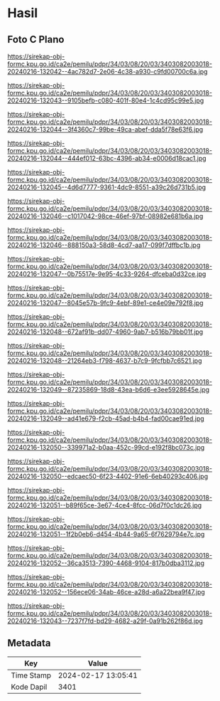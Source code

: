 # Hasil

## Foto C Plano

https://sirekap-obj-formc.kpu.go.id/ca2e/pemilu/pdpr/34/03/08/20/03/3403082003018-20240216-132042--4ac782d7-2e06-4c38-a930-c9fd00700c6a.jpg

https://sirekap-obj-formc.kpu.go.id/ca2e/pemilu/pdpr/34/03/08/20/03/3403082003018-20240216-132043--9105befb-c080-401f-80e4-1c4cd95c99e5.jpg

https://sirekap-obj-formc.kpu.go.id/ca2e/pemilu/pdpr/34/03/08/20/03/3403082003018-20240216-132044--3f4360c7-99be-49ca-abef-dda5f78e63f6.jpg

https://sirekap-obj-formc.kpu.go.id/ca2e/pemilu/pdpr/34/03/08/20/03/3403082003018-20240216-132044--444ef012-63bc-4396-ab34-e0006d18cac1.jpg

https://sirekap-obj-formc.kpu.go.id/ca2e/pemilu/pdpr/34/03/08/20/03/3403082003018-20240216-132045--4d6d7777-9361-4dc9-8551-a39c26d731b5.jpg

https://sirekap-obj-formc.kpu.go.id/ca2e/pemilu/pdpr/34/03/08/20/03/3403082003018-20240216-132046--c1017042-98ce-46ef-97bf-08982e681b6a.jpg

https://sirekap-obj-formc.kpu.go.id/ca2e/pemilu/pdpr/34/03/08/20/03/3403082003018-20240216-132046--888150a3-58d8-4cd7-aa17-099f7dffbc1b.jpg

https://sirekap-obj-formc.kpu.go.id/ca2e/pemilu/pdpr/34/03/08/20/03/3403082003018-20240216-132047--0b75517e-9e95-4c33-9264-dfceba0d32ce.jpg

https://sirekap-obj-formc.kpu.go.id/ca2e/pemilu/pdpr/34/03/08/20/03/3403082003018-20240216-132047--8045e57b-9fc9-4ebf-89e1-ce4e09e792f8.jpg

https://sirekap-obj-formc.kpu.go.id/ca2e/pemilu/pdpr/34/03/08/20/03/3403082003018-20240216-132048--672af91b-dd07-4960-9ab7-b516b79bb01f.jpg

https://sirekap-obj-formc.kpu.go.id/ca2e/pemilu/pdpr/34/03/08/20/03/3403082003018-20240216-132048--21264eb3-f798-4637-b7c9-9fcfbb7c6521.jpg

https://sirekap-obj-formc.kpu.go.id/ca2e/pemilu/pdpr/34/03/08/20/03/3403082003018-20240216-132049--87235869-18d8-43ea-b6d6-e3ee5928645e.jpg

https://sirekap-obj-formc.kpu.go.id/ca2e/pemilu/pdpr/34/03/08/20/03/3403082003018-20240216-132049--ad41e679-f2cb-45ad-b4b4-fad00cae91ed.jpg

https://sirekap-obj-formc.kpu.go.id/ca2e/pemilu/pdpr/34/03/08/20/03/3403082003018-20240216-132050--339971a2-b0aa-452c-99cd-e192f8bc073c.jpg

https://sirekap-obj-formc.kpu.go.id/ca2e/pemilu/pdpr/34/03/08/20/03/3403082003018-20240216-132050--edcaec50-6f23-4402-91e6-6eb40293c406.jpg

https://sirekap-obj-formc.kpu.go.id/ca2e/pemilu/pdpr/34/03/08/20/03/3403082003018-20240216-132051--b89f65ce-3e67-4ce4-8fcc-06d7f0c1dc26.jpg

https://sirekap-obj-formc.kpu.go.id/ca2e/pemilu/pdpr/34/03/08/20/03/3403082003018-20240216-132051--1f2b0eb6-d454-4b44-9a65-6f7629794e7c.jpg

https://sirekap-obj-formc.kpu.go.id/ca2e/pemilu/pdpr/34/03/08/20/03/3403082003018-20240216-132052--36ca3513-7390-4468-9104-817b0dba3112.jpg

https://sirekap-obj-formc.kpu.go.id/ca2e/pemilu/pdpr/34/03/08/20/03/3403082003018-20240216-132052--156ece06-34ab-46ce-a28d-a6a22bea9f47.jpg

https://sirekap-obj-formc.kpu.go.id/ca2e/pemilu/pdpr/34/03/08/20/03/3403082003018-20240216-132043--7237f7fd-bd29-4682-a29f-0a91b262f86d.jpg


## Metadata

| Key        | Value               |
| ---------- | ------------------- |
| Time Stamp | 2024-02-17 13:05:41 |
| Kode Dapil | 3401                |



